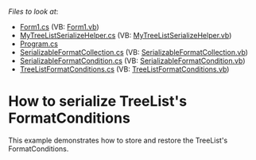 <!-- default file list -->
*Files to look at*:

* [Form1.cs](./CS/E1984/Form1.cs) (VB: [Form1.vb](./VB/E1984/Form1.vb))
* [MyTreeListSerializeHelper.cs](./CS/E1984/MyTreeListSerializeHelper.cs) (VB: [MyTreeListSerializeHelper.vb](./VB/E1984/MyTreeListSerializeHelper.vb))
* [Program.cs](./CS/E1984/Program.cs)
* [SerializableFormatCollection.cs](./CS/E1984/SerializableFormatCollection.cs) (VB: [SerializableFormatCollection.vb](./VB/E1984/SerializableFormatCollection.vb))
* [SerializableFormatCondition.cs](./CS/E1984/SerializableFormatCondition.cs) (VB: [SerializableFormatCondition.vb](./VB/E1984/SerializableFormatCondition.vb))
* [TreeListFormatConditions.cs](./CS/E1984/TreeListFormatConditions.cs) (VB: [TreeListFormatConditions.vb](./VB/E1984/TreeListFormatConditions.vb))
<!-- default file list end -->
# How to serialize TreeList's FormatConditions


<p>This example demonstrates how to store and restore the TreeList's FormatConditions.</p>

<br/>


